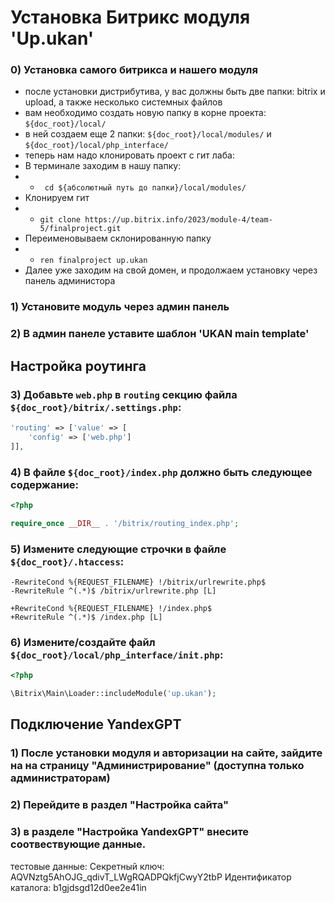 # Установка Битрикс модуля 'Up.ukan'

### 0) Установка самого битрикса и нашего модуля

- после установки дистрибутива, у вас должны быть две папки: bitrix и upload, а также несколько системных файлов 
- вам необходимо создать новую папку в корне проекта: `${doc_root}/local/`
- в ней создаем еще 2 папки: `${doc_root}/local/modules/` и `${doc_root}/local/php_interface/`
- теперь нам надо клонировать проект с гит лаба: 
- В терминале заходим в нашу папку:
- - ``` cd ${абсолютный путь до папки}/local/modules/``` 
- Клонируем гит
- - ``` git clone https://up.bitrix.info/2023/module-4/team-5/finalproject.git ```
- Переименовываем склонированную папку
- - ```ren finalproject up.ukan```
- Далее уже заходим на свой домен, и продолжаем установку через панель администора

### 1) Установите модуль через админ панель

### 2) В админ панеле уставите шаблон 'UKAN main template'

## Настройка роутинга


### 3) Добавьте `web.php` в `routing` секцию файла `${doc_root}/bitrix/.settings.php`:

```php
'routing' => ['value' => [
	'config' => ['web.php']
]],
```

### 4) В файле `${doc_root}/index.php` должно быть следующее содержание:

```php
<?php

require_once __DIR__ . '/bitrix/routing_index.php';
```

### 5) Измените следующие строчки в файле `${doc_root}/.htaccess`:

```
-RewriteCond %{REQUEST_FILENAME} !/bitrix/urlrewrite.php$
-RewriteRule ^(.*)$ /bitrix/urlrewrite.php [L]

+RewriteCond %{REQUEST_FILENAME} !/index.php$
+RewriteRule ^(.*)$ /index.php [L]
```

### 6) Измените/создайте файл `${doc_root}/local/php_interface/init.php`:

```php
<?php

\Bitrix\Main\Loader::includeModule('up.ukan');
```
## Подключение YandexGPT

### 1) После установки модуля и авторизации на сайте, зайдите на на страницу "Администрирование" (доступна только администраторам)
### 2) Перейдите в раздел "Настройка сайта"
### 3) в разделе "Настройка YandexGPT" внесите соотвествующие данные.

тестовые данные:
Секретный ключ: AQVNztg5AhOJG_qdivT_LWgRQADPQkfjCwyY2tbP
Идентификатор каталога: b1gjdsgd12d0ee2e41in
